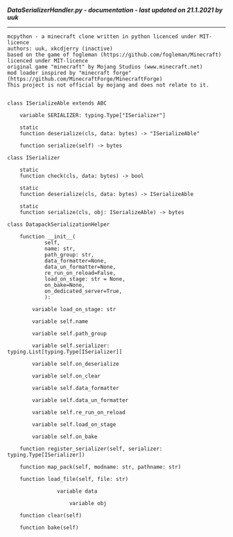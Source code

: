 ***DataSerializerHandler.py - documentation - last updated on 21.1.2021 by uuk***
___

    mcpython - a minecraft clone written in python licenced under MIT-licence
    authors: uuk, xkcdjerry (inactive)
    based on the game of fogleman (https://github.com/fogleman/Minecraft) licenced under MIT-licence
    original game "minecraft" by Mojang Studios (www.minecraft.net)
    mod loader inspired by "minecraft forge" (https://github.com/MinecraftForge/MinecraftForge)
    This project is not official by mojang and does not relate to it.


    class ISerializeAble extends ABC

        variable SERIALIZER: typing.Type["ISerializer"]

        static
        function deserialize(cls, data: bytes) -> "ISerializeAble"

        function serialize(self) -> bytes

    class ISerializer

        static
        function check(cls, data: bytes) -> bool

        static
        function deserialize(cls, data: bytes) -> ISerializeAble

        static
        function serialize(cls, obj: ISerializeAble) -> bytes

    class DatapackSerializationHelper

        function __init__(
                self,
                name: str,
                path_group: str,
                data_formatter=None,
                data_un_formatter=None,
                re_run_on_reload=False,
                load_on_stage: str = None,
                on_bake=None,
                on_dedicated_server=True,
                ):

            variable load_on_stage: str

            variable self.name

            variable self.path_group

            variable self.serializer: typing.List[typing.Type[ISerializer]]

            variable self.on_deserialize

            variable self.on_clear

            variable self.data_formatter

            variable self.data_un_formatter

            variable self.re_run_on_reload

            variable self.load_on_stage

            variable self.on_bake

        function register_serializer(self, serializer: typing.Type[ISerializer])

        function map_pack(self, modname: str, pathname: str)

        function load_file(self, file: str)

                    variable data

                        variable obj

        function clear(self)

        function bake(self)